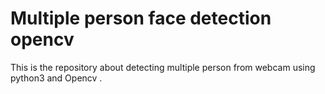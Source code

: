 # Multiple person face detection opencv
This is the repository about detecting multiple person from webcam using python3 and Opencv .
